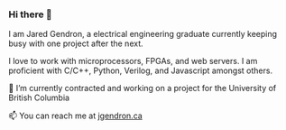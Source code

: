 ### Hi there 👋

I am Jared Gendron, a electrical engineering graduate currently keeping busy with one project after the next.

I love to work with microprocessors, FPGAs, and web servers. I am proficient with C/C++, Python, Verilog, and Javascript amongst others.

🔭 I’m currently contracted and working on a project for the University of British Columbia

📫 You can reach me at [jgendron.ca](https://jgendron.ca)